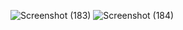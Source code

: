 ![Screenshot (183)](https://github.com/user-attachments/assets/92c3af9b-0a38-4020-b600-cc33a030ca38)
![Screenshot (184)](https://github.com/user-attachments/assets/bf38145f-71d0-4a7c-93f3-fd0f3818695e)
